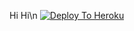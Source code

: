 Hi 
Hi\n
[![Deploy To Heroku](https://www.herokucdn.com/deploy/button.svg)](https://heroku.com/deploy)
